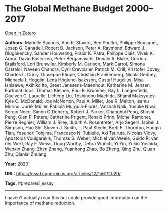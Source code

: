 # The Global Methane Budget 2000–2017
[Open in Zotero](zotero://select/items/@SaunoisEtAl_2020)

**Authors:** Marielle Saunois, Ann R. Stavert, Ben Poulter, Philippe Bousquet, Josep G. Canadell, Robert B. Jackson, Peter A. Raymond, Edward J. Dlugokencky, Sander Houweling, Prabir K. Patra, Philippe Ciais, Vivek K. Arora, David Bastviken, Peter Bergamaschi, Donald R. Blake, Gordon Brailsford, Lori Bruhwiler, Kimberly M. Carlson, Mark Carrol, Simona Castaldi, Naveen Chandra, Cyril Crevoisier, Patrick M. Crill, Kristofer Covey, Charles L. Curry, Giuseppe Etiope, Christian Frankenberg, Nicola Gedney, Michaela I. Hegglin, Lena Höglund-Isaksson, Gustaf Hugelius, Misa Ishizawa, Akihiko Ito, Greet Janssens-Maenhout, Katherine M. Jensen, Fortunat Joos, Thomas Kleinen, Paul B. Krummel, Ray L. Langenfelds, Goulven G. Laruelle, Licheng Liu, Toshinobu Machida, Shamil Maksyutov, Kyle C. McDonald, Joe McNorton, Paul A. Miller, Joe R. Melton, Isamu Morino, Jurek Müller, Fabiola Murguia-Flores, Vaishali Naik, Yosuke Niwa, Sergio Noce, Simon O'Doherty, Robert J. Parker, Changhui Peng, Shushi Peng, Glen P. Peters, Catherine Prigent, Ronald Prinn, Michel Ramonet, Pierre Regnier, William J. Riley, Judith A. Rosentreter, Arjo Segers, Isobel J. Simpson, Hao Shi, Steven J. Smith, L. Paul Steele, Brett F. Thornton, Hanqin Tian, Yasunori Tohjima, Francesco N. Tubiello, Aki Tsuruta, Nicolas Viovy, Apostolos Voulgarakis, Thomas S. Weber, Michiel van Weele, Guido R. van der Werf, Ray F. Weiss, Doug Worthy, Debra Wunch, Yi Yin, Yukio Yoshida, Wenxin Zhang, Zhen Zhang, Yuanhong Zhao, Bo Zheng, Qing Zhu, Qiuan Zhu, Qianlai Zhuang

**Year:** 2020

**URL:** https://essd.copernicus.org/articles/12/1561/2020/

**Tags:** #prepared_essay 

---

I haven't actually read this but could provide good information on the importance of methane reduction. 